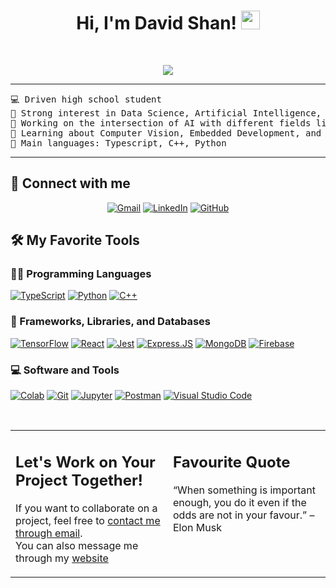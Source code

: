 <h1 align="center">
Hi, I'm David Shan!
	<a href="https://github.com/DavidBShan" target="_self">
		<img src="https://media.giphy.com/media/hvRJCLFzcasrR4ia7z/giphy.gif" width="30">
	</a>
</h1>
<br/>
<p align="center">
	<a href="https://github.com/DavidBShan">
		<img src="https://readme-typing-svg.herokuapp.com?font=Fira+Code&pause=1000&random=false&width=435&lines=AI+Developer;Learner;Full+Stack+Developer;Student&center=true&width=380&height=45">
	</a>
</p>

<hr>

<pre>
💻 Driven high school student
📝 Strong interest in Data Science, Artificial Intelligence, and Embedded Development
🔭 Working on the intersection of AI with different fields like Finance, Education, Healthcare, and Environment
🌱 Learning about Computer Vision, Embedded Development, and Competitive Programming
🌟 Main languages: Typescript, C++, Python
</pre>
<hr>

## 🤝 Connect with me
<p align="center">
	<a href="mailto:davidbshan@gmail.com"><img src="https://img.shields.io/badge/Gmail-D14836?style=for-the-badge&logo=gmail&logoColor=white" alt="Gmail"/></a>
	<a href="www.linkedin.com/in/david-shan-076a39265"><img src="https://img.shields.io/badge/LinkedIn-0077B5?style=for-the-badge&logo=linkedin&logoColor=white" alt="LinkedIn"/></a>
	<a href="https://github.com/DavidBShan"><img src="https://img.shields.io/badge/GitHub-100000?style=for-the-badge&logo=github&logoColor=white" alt="GitHub"/></a>
</p>

## 🛠️ My Favorite Tools

### 👨‍💻 Programming Languages

<p>
    <a href="https://github.com/DavidBShan"><img alt="TypeScript" src="https://img.shields.io/badge/TypeScript-007ACC?style=for-the-badge&logo=typescript&logoColor=white"></a>
    <a href="https://github.com/DavidBShan"><img alt="Python" src="https://img.shields.io/badge/Python-3776AB?style=for-the-badge&logo=python&logoColor=white"></a>
    <a href="https://github.com/DavidBShan"><img alt="C++" src="https://img.shields.io/badge/C%2B%2B-00599C?style=for-the-badge&logo=c%2B%2B&logoColor=white"></a>
    
### 🧰 Frameworks, Libraries, and Databases

<p>
    <a href="https://github.com/DavidBShan"><img alt="TensorFlow" src="https://img.shields.io/badge/TensorFlow-FF6F00?style=for-the-badge&logo=tensorflow&logoColor=white"></a>
    <a href="https://github.com/DavidBShan"><img alt="React" src="https://img.shields.io/badge/React-20232A?style=for-the-badge&logo=react&logoColor=61DAFB"></a>
    <a href="https://github.com/DavidBShan"><img alt="Jest" src="https://img.shields.io/badge/Jest-323330?style=for-the-badge&logo=Jest&logoColor=white"></a>
    <a href="https://github.com/DavidBShan"><img alt="Express.JS" src="https://img.shields.io/badge/Express.js-404D59?style=for-the-badge"></a>
	<a href="https://github.com/DavidBShan"><img alt="MongoDB" src="https://img.shields.io/badge/MongoDB-4EA94B?style=for-the-badge&logo=mongodb&logoColor=white"></a>
    <a href="https://github.com/DavidBShan"><img alt="Firebase" src="https://img.shields.io/badge/Firebase-039BE5?style=for-the-badge&logo=Firebase&logoColor=white"></a>
</p>

### 💻 Software and Tools

<p>
    <a href="https://github.com/DavidBShan"><img alt="Colab" src="https://img.shields.io/badge/Colab-00b56a.svg?logo=google-colab&logoColor=white"></a>
    <a href="https://github.com/DavidBShan"><img alt="Git" src="https://img.shields.io/badge/Git%20-%23F05033.svg?logo=git&logoColor=white"></a>
    <a href="https://github.com/DavidBShan"><img alt="Jupyter" src="https://img.shields.io/badge/Jupyter%20-%23F37626.svg?logo=Jupyter&logoColor=white"></a>
    <a href="https://github.com/DavidBShan"><img alt="Postman" src="https://img.shields.io/badge/Postman-FF6C37?logo=postman&logoColor=white"></a>
    <a href="https://github.com/DavidBShan"><img alt="Visual Studio Code" src="https://img.shields.io/badge/Visual%20Studio%20Code-0078d7.svg?logo=visual-studio-code&logoColor=white"></a>
</p>
</br>

<table style="border: none">
  <tr>
  <td width="50%" valign="top">

## Let's Work on Your Project Together!

If you want to collaborate on a project, feel free to <a href="mailto:davidbshan@gmail.com">contact me through email</a>.
<br/>
You can also message me through my <a href="https://davidbshan.com/">website</a>

  </td>
  <td width="50%" valign="top">

## Favourite Quote

“When something is important enough, you do it even if the odds are not in your favour.”
– Elon Musk

  </td>
  </tr>
</table>
